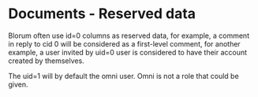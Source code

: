 # Documents - Reserved data

Blorum often use id=0 columns as reserved data, for example, a comment in reply to cid 0 will be considered as a first-level comment, for another example, a user invited by uid=0 user is considered to have their account created by themselves.


The uid=1 will by default the omni user. Omni is not a role that could be given.